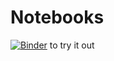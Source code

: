 # Notebooks

[![Binder](https://mybinder.org/badge_logo.svg)](https://mybinder.org/v2/gh/malinc/Notebooks/master) to try it out
